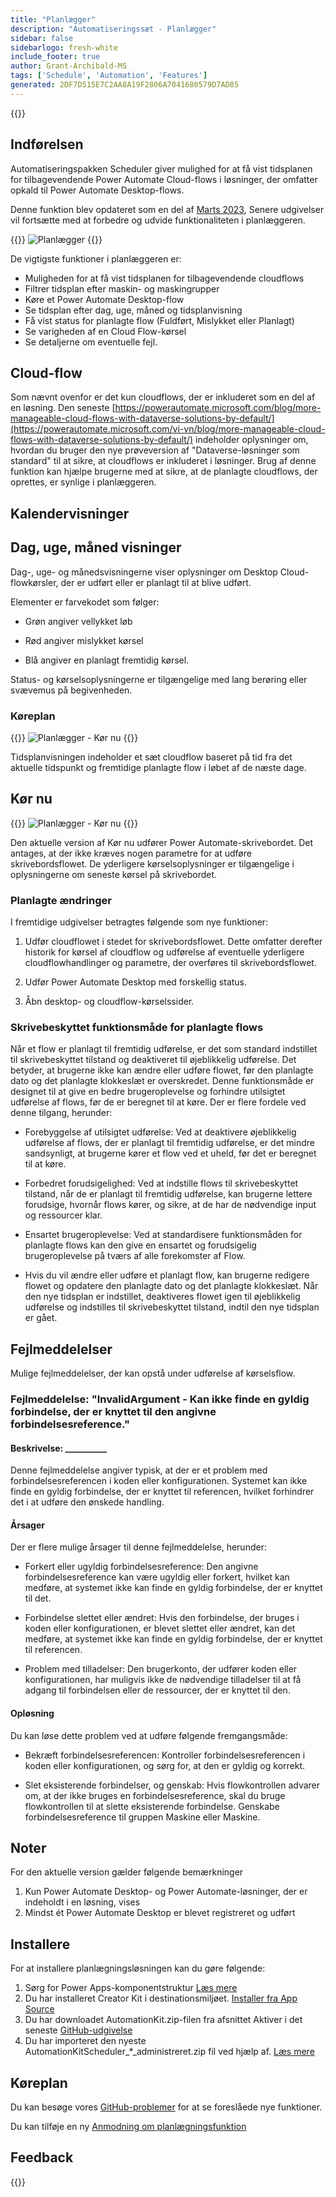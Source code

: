 ```yaml
---
title: "Planlægger"
description: "Automatiseringssæt - Planlægger"
sidebar: false
sidebarlogo: fresh-white
include_footer: true
author: Grant-Archibald-MS
tags: ['Schedule', 'Automation', 'Features']
generated: 2DF7D515E7C2AA8A19F2806A7041680579D7AD85
---
```


{{<toc>}}

## Indførelsen

Automatiseringspakken Scheduler giver mulighed for at få vist tidsplanen for tilbagevendende Power Automate Cloud-flows i løsninger, der omfatter opkald til Power Automate Desktop-flows.

Denne funktion blev opdateret som en del af [Marts 2023](/da/releases/march-2023), Senere udgivelser vil fortsætte med at forbedre og udvide funktionaliteten i planlæggeren.

{{<border>}}
![Planlægger](/images/schedule.png)
{{</border>}}

De vigtigste funktioner i planlæggeren er:

- Muligheden for at få vist tidsplanen for tilbagevendende cloudflows
- Filtrer tidsplan efter maskin- og maskingrupper
- Køre et Power Automate Desktop-flow
- Se tidsplan efter dag, uge, måned og tidsplanvisning
- Få vist status for planlagte flow (Fuldført, Mislykket eller Planlagt)
- Se varigheden af en Cloud Flow-kørsel
- Se detaljerne om eventuelle fejl.

## Cloud-flow

Som nævnt ovenfor er det kun cloudflows, der er inkluderet som en del af en løsning. Den seneste [https://powerautomate.microsoft.com/blog/more-manageable-cloud-flows-with-dataverse-solutions-by-default/](https://powerautomate.microsoft.com/vi-vn/blog/more-manageable-cloud-flows-with-dataverse-solutions-by-default/) indeholder oplysninger om, hvordan du bruger den nye prøveversion af "Dataverse-løsninger som standard" til at sikre, at cloudflows er inkluderet i løsninger. Brug af denne funktion kan hjælpe brugerne med at sikre, at de planlagte cloudflows, der oprettes, er synlige i planlæggeren.

## Kalendervisninger

## Dag, uge, måned visninger

Dag-, uge- og månedsvisningerne viser oplysninger om Desktop Cloud-flowkørsler, der er udført eller er planlagt til at blive udført.

Elementer er farvekodet som følger:

- Grøn angiver vellykket løb

- Rød angiver mislykket kørsel

- Blå angiver en planlagt fremtidig kørsel.

Status- og kørselsoplysningerne er tilgængelige med lang berøring eller svævemus på begivenheden.

### Køreplan

{{<border>}}
![Planlægger - Kør nu](/images/scheduler-schedule-view.png)
{{</border>}}

Tidsplanvisningen indeholder et sæt cloudflow baseret på tid fra det aktuelle tidspunkt og fremtidige planlagte flow i løbet af de næste dage.

## Kør nu

{{<border>}}
![Planlægger - Kør nu](/images/scheduler-run-now.png)
{{</border>}}

Den aktuelle version af Kør nu udfører Power Automate-skrivebordet. Det antages, at der ikke kræves nogen parametre for at udføre skrivebordsflowet. De yderligere kørselsoplysninger er tilgængelige i oplysningerne om seneste kørsel på skrivebordet.

### Planlagte ændringer

I fremtidige udgivelser betragtes følgende som nye funktioner:

1. Udfør cloudflowet i stedet for skrivebordsflowet. Dette omfatter derefter historik for kørsel af cloudflow og udførelse af eventuelle yderligere cloudflowhandlinger og parametre, der overføres til skrivebordsflowet.

2. Udfør Power Automate Desktop med forskellig status.

3. Åbn desktop- og cloudflow-kørselssider.

### Skrivebeskyttet funktionsmåde for planlagte flows

Når et flow er planlagt til fremtidig udførelse, er det som standard indstillet til skrivebeskyttet tilstand og deaktiveret til øjeblikkelig udførelse. Det betyder, at brugerne ikke kan ændre eller udføre flowet, før den planlagte dato og det planlagte klokkeslæt er overskredet. Denne funktionsmåde er designet til at give en bedre brugeroplevelse og forhindre utilsigtet udførelse af flows, før de er beregnet til at køre.
Der er flere fordele ved denne tilgang, herunder:

- Forebyggelse af utilsigtet udførelse: Ved at deaktivere øjeblikkelig udførelse af flows, der er planlagt til fremtidig udførelse, er det mindre sandsynligt, at brugerne kører et flow ved et uheld, før det er beregnet til at køre.

- Forbedret forudsigelighed: Ved at indstille flows til skrivebeskyttet tilstand, når de er planlagt til fremtidig udførelse, kan brugerne lettere forudsige, hvornår flows kører, og sikre, at de har de nødvendige input og ressourcer klar.

- Ensartet brugeroplevelse: Ved at standardisere funktionsmåden for planlagte flows kan den give en ensartet og forudsigelig brugeroplevelse på tværs af alle forekomster af Flow.

- Hvis du vil ændre eller udføre et planlagt flow, kan brugerne redigere flowet og opdatere den planlagte dato og det planlagte klokkeslæt. Når den nye tidsplan er indstillet, deaktiveres flowet igen til øjeblikkelig udførelse og indstilles til skrivebeskyttet tilstand, indtil den nye tidsplan er gået.

## Fejlmeddelelser

Mulige fejlmeddelelser, der kan opstå under udførelse af kørselsflow.

### Fejlmeddelelse: "InvalidArgument - Kan ikke finde en gyldig forbindelse, der er knyttet til den angivne forbindelsesreference."

#### Beskrivelse: __________

Denne fejlmeddelelse angiver typisk, at der er et problem med forbindelsesreferencen i koden eller konfigurationen. Systemet kan ikke finde en gyldig forbindelse, der er knyttet til referencen, hvilket forhindrer det i at udføre den ønskede handling.

#### Årsager

Der er flere mulige årsager til denne fejlmeddelelse, herunder:

- Forkert eller ugyldig forbindelsesreference: Den angivne forbindelsesreference kan være ugyldig eller forkert, hvilket kan medføre, at systemet ikke kan finde en gyldig forbindelse, der er knyttet til det.

- Forbindelse slettet eller ændret: Hvis den forbindelse, der bruges i koden eller konfigurationen, er blevet slettet eller ændret, kan det medføre, at systemet ikke kan finde en gyldig forbindelse, der er knyttet til referencen.

- Problem med tilladelser: Den brugerkonto, der udfører koden eller konfigurationen, har muligvis ikke de nødvendige tilladelser til at få adgang til forbindelsen eller de ressourcer, der er knyttet til den.

#### Opløsning

Du kan løse dette problem ved at udføre følgende fremgangsmåde:

- Bekræft forbindelsesreferencen: Kontroller forbindelsesreferencen i koden eller konfigurationen, og sørg for, at den er gyldig og korrekt.

- Slet eksisterende forbindelser, og genskab: Hvis flowkontrollen advarer om, at der ikke bruges en forbindelsesreference, skal du bruge flowkontrollen til at slette eksisterende forbindelse. Genskabe forbindelsesreference til gruppen Maskine eller Maskine.

## Noter

For den aktuelle version gælder følgende bemærkninger

1. Kun Power Automate Desktop- og Power Automate-løsninger, der er indeholdt i en løsning, vises
1. Mindst ét Power Automate Desktop er blevet registreret og udført

## Installere

For at installere planlægningsløsningen kan du gøre følgende:

1. Sørg for Power Apps-komponentstruktur <a href="https://learn.microsoft.com/en-us/power-apps/developer/component-framework/component-framework-for-canvas-apps#enable-the-power-apps-component-framework-feature" target="_blank">Læs mere</a>
1. Du har installeret Creator Kit i destinationsmiljøet. <a href="https://appsource.microsoft.com/en-us/product/dynamics-365/microsoftpowercatarch.creatorkit1" target="_blank">Installer fra App Source</a>
1. Du har downloadet AutomationKit.zip-filen fra afsnittet Aktiver i det seneste <a href="https://github.com/microsoft/powercat-automation-kit/releases" target="_blank">GitHub-udgivelse</a>
1. Du har importeret den nyeste AutomationKitScheduler_*_administreret.zip fil ved hjælp af. <a href='https://learn.microsoft.com/en-us/power-apps/maker/data-platform/import-update-export-solutions' target="_blank">Læs mere</a>

## Køreplan

Du kan besøge vores <a href="https://github.com/microsoft/powercat-automation-kit/issues?q=is%3Aissue+is%3Aopen+label%3Ascheduler" target="_blank">GitHub-problemer</a> for at se foreslåede nye funktioner.

Du kan tilføje en ny <a href="https://github.com/microsoft/powercat-automation-kit/issues/new?assignees=&labels=automation-kit%2Cenhancement%2Cscheduler&template=2-automation-kit-feature.yml&title=%5BAutomation+Kit+-+Feature%5D%3A+FEATURE+TITLE" target="_blank">Anmodning om planlægningsfunktion</a>

## Feedback

{{<questions name="/content/da/features/scheduler.json" completed="Tak, fordi du gav feedback" showNavigationButtons="false" locale="da">}}
